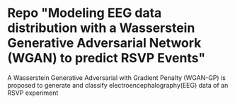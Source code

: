 # Repo "Modeling EEG data distribution with a Wasserstein Generative Adversarial Network (WGAN) to predict RSVP Events" 

A Wasserstein Generative Adversarial with Gradient Penalty (WGAN-GP) is proposed to generate and classify electroencephalography(EEG) data of an RSVP experiment
